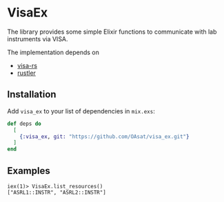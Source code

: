# VisaEx

The library provides some simple Elixir functions to communicate with lab instruments via VISA.

The implementation depends on
- [visa-rs](https://github.com/TsuITOAR/visa-rs)
- [rustler](https://github.com/rusterlium/rustler)

## Installation

Add `visa_ex` to your list of dependencies in `mix.exs`:

```elixir
def deps do
  [
    {:visa_ex, git: "https://github.com/OAsat/visa_ex.git"}
  ]
end
```

## Examples
```
iex(1)> VisaEx.list_resources()
["ASRL1::INSTR", "ASRL2::INSTR"]
```
